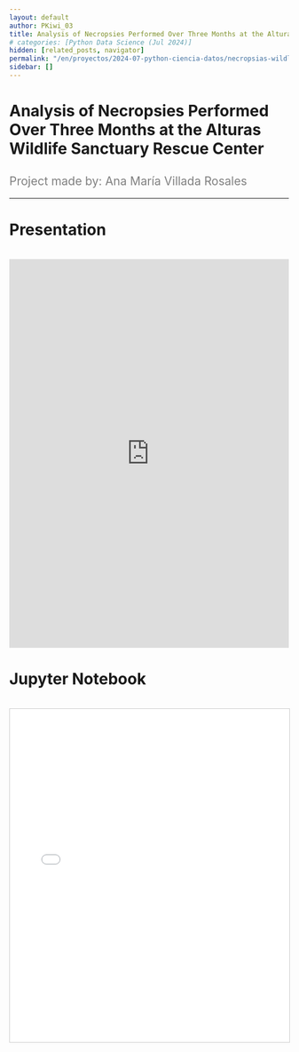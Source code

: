 ```yaml
---
layout: default
author: PKiwi_03
title: Analysis of Necropsies Performed Over Three Months at the Alturas Wildlife Sanctuary Rescue Center
# categories: [Python Data Science (Jul 2024)]
hidden: [related_posts, navigator]
permalink: "/en/proyectos/2024-07-python-ciencia-datos/necropsias-wildlife-sanctuary.html"
sidebar: []
---
```


# Analysis of Necropsies Performed Over Three Months at the Alturas Wildlife Sanctuary Rescue Center

<h2 style="color: gray; font-weight: normal;">
Project made by: Ana María Villada Rosales
</h2>

---
# Presentation
<br>

<iframe width="100%" height="700" src="https://www.youtube.com/embed/uEZK51kHA6c" frameborder="0" allow="accelerometer; autoplay; clipboard-write; encrypted-media; gyroscope; picture-in-picture; web-share" referrerpolicy="strict-origin-when-cross-origin" allowfullscreen></iframe>

<br>

# Jupyter Notebook

<br>

<iframe 
    src="/assets/html/2024-07-python/ana_villada.html" 
    width="100%" 
    height="600" 
    style="border: 1px solid #ccc;"
></iframe>
